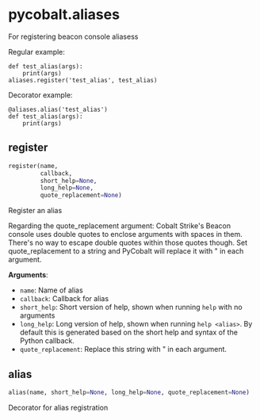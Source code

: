 
# pycobalt.aliases

For registering beacon console aliasess

Regular example:

    def test_alias(args):
        print(args)
    aliases.register('test_alias', test_alias)

Decorator example:

    @aliases.alias('test_alias')
    def test_alias(args):
        print(args)

## register
```python
register(name,
         callback,
         short_help=None,
         long_help=None,
         quote_replacement=None)
```

Register an alias

Regarding the quote_replacement argument: Cobalt Strike's Beacon console
uses double quotes to enclose arguments with spaces in them. There's no way
to escape double quotes within those quotes though. Set quote_replacement
to a string and PyCobalt will replace it with " in each argument.

**Arguments**:

- `name`: Name of alias
- `callback`: Callback for alias
- `short_help`: Short version of help, shown when running `help` with no
                   arguments
- `long_help`: Long version of help, shown when running `help <alias>`.
                  By default this is generated based on the short help and syntax of the
                  Python callback.
- `quote_replacement`: Replace this string with " in each
                          argument.

## alias
```python
alias(name, short_help=None, long_help=None, quote_replacement=None)
```

Decorator for alias registration

